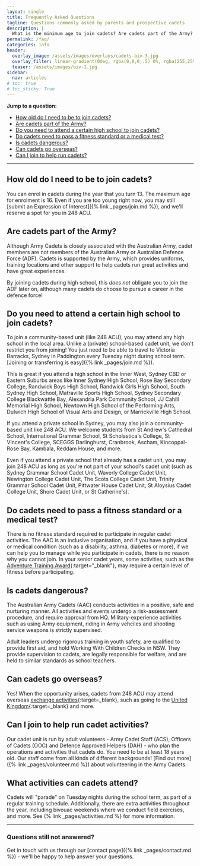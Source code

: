 ```yaml
---
layout: single
title: Frequently Asked Questions
tagline: Questions commonly asked by parents and prospective cadets
description: |
  What is the minimum age to join cadets? Are cadets part of the Army? Answers to these questions and more.
permalink: /faq/
categories: info
header:
  overlay_image: /assets/images/overlays/cadets-biv-3.jpg
  overlay_filter: linear-gradient(0deg, rgba(0,0,0,.5) 0%, rgba(255,255,255,.1) 100%)
  teaser: /assets/images/biv-1.jpg
sidebar:
  nav: articles
# toc: true
# toc_sticky: True
---
```


__Jump to a question:__
- [How old do I need to be to join cadets?](#how-old-do-i-need-to-be-to-join-cadets)  
- [Are cadets part of the Army?](#are-cadets-part-of-the-army)  
- [Do you need to attend a certain high school to join cadets?](#do-you-need-to-attend-a-certain-high-school-to-join-cadets)  
- [Do cadets need to pass a fitness standard or a medical test?](#do-cadets-need-to-pass-a-fitness-standard-or-a-medical-test)  
- [Is cadets dangerous?](#is-cadets-dangerous)  
- [Can cadets go overseas?](#can-cadets-go-overseas)  
- [Can I join to help run cadets?](#can-i-join-to-help-run-cadet-activities)  

---

## How old do I need to be to join cadets? 

You can enrol in cadets during the year that you turn 13. The maximum age for enrolment is 16. Even if you are too young right now, you may still [submit an Expression of Interest]({% link _pages/join.md %}), and we'll reserve a spot for you in 248 ACU. 

## Are cadets part of the Army? 

Although Army Cadets is closely associated with the Australian Army, cadet members are not members of the Australian Army or Australian Defence Force (ADF). Cadets is supported by the Army, which provides uniforms, training locations and other support to help cadets run great activities and have great experiences.

By joining cadets during high school, this _does not_ obligate you to join the ADF later on, although many cadets do choose to pursue a career in the defence force!

## Do you need to attend a certain high school to join cadets?

To join a community-based unit (like 248 ACU), you may attend any high school in the local area. Unlike a (private) school-based cadet unit, we don't restrict you from joining! You just need to be able to travel to Victoria Barracks, Sydney in Paddington every Tuesday night during school term. [Joining or transferring is easy]({% link _pages/join.md %}).

This is great if you attend a high school in the Inner West, Sydney CBD or Eastern Suburbs areas like Inner Sydney High School, Rose Bay Secondary College, Randwick Boys High School, Randwick Girls High School, South Sydney High School, Matraville Sports High School, Sydney Secondary College Blackwattle Bay, Alexandria Park Community School, JJ Cahill Memorial High School, Newtown High School of the Performing Arts, Dulwich High School of Visual Arts and Design, or Marrickville High School. 

If you attend a private school in Sydney, you may also join a community-based unit like 248 ACU. We welcome students from St Andrew's Cathedral School, International Grammar School, St Scholastica's College, St Vincent's College, SCEGGS Darlinghurst, Cranbrook, Ascham, Kincoppal-Rose Bay, Kambala, Reddam House, and more. 

Even if you attend a private school that already has a cadet unit, you may join 248 ACU as long as you're not part of your school's cadet unit (such as Sydney Grammar School Cadet Unit, Waverly College Cadet Unit, Newington College Cadet Unit, The Scots College Cadet Unit, Trinity Grammar School Cadet Unit, Pittwater House Cadet Unit, St Aloysius Cadet College Unit, Shore Cadet Unit, or St Catherine's).

## Do cadets need to pass a fitness standard or a medical test?

There is no fitness standard required to participate in regular cadet activities. The AAC is an inclusive organisation, and if you have a physical or medical condition (such as a disability, asthma, diabetes or more), if we can help you to manage while you participate in cadets, there is no reason why you cannot join. In your senior cadet years, some activities, such as the [Adventure Training Award](https://news.defence.gov.au/service/defining-moment-cadets-lives){:target="_blank"}, may require a certain level of fitness before participating. 

## Is cadets dangerous? 

The Australian Army Cadets (AAC) conducts activities in a positive, safe and nurturing manner. All activities and events undergo a risk-assessment procedure, and require approval from HQ. Military-experience activities such as using Army equipment, riding in Army vehciles and shooting service weapons is strictly supervised. 

Adult leaders undergo rigorous training in youth safety, are qualified to provide first aid, and hold Working With Children Checks in NSW. They provide supervision to cadets, are legally responsible for welfare, and are held to similar standards as school teachers.

## Can cadets go overseas?

Yes! When the opportunity arises, cadets from 248 ACU may attend overseas [exchange activities](https://www.facebook.com/203ACU/photos/a.374003996044265/1834504383327545/){:target=_blank}, such as going to the [United Kingdom](https://www.facebook.com/203ACU/photos/a.374003996044265/1834507163327267/){:target=_blank} and more. 

## Can I join to help run cadet activities?

Our cadet unit is run by adult volunteers - Army Cadet Staff (ACS), Officers of Cadets (OOC) and Defence Approved Helpers (DAH) - who plan the operations and activities that cadets do. You need to be at least 18 years old. Our staff come from all kinds of different backgrounds! [Find out more]({% link _pages/volunteer.md %}) about volunteering in the Army Cadets.

## What activities can cadets attend?

Cadets will "parade" on Tuesday nights during the school term, as part of a regular training schedule. Additionally, there are extra activities throughout the year, including bivouac weekends where we conduct field exercises, and more. See {% link _pages/activities.md %} for more information.

---

### Questions still not answered?

Get in touch with us through our [contact page]({% link _pages/contact.md %}) - we'll be happy to help answer your questions.